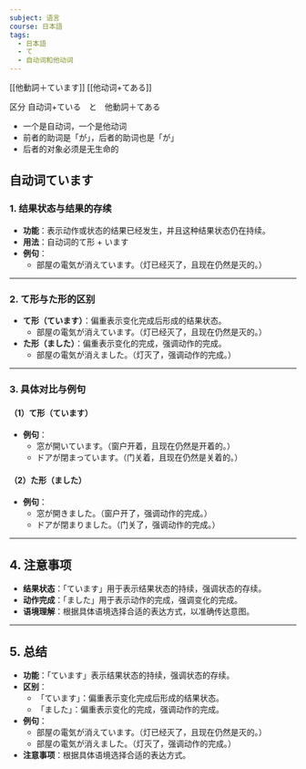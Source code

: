 ```yaml
---
subject: 语言
course: 日本語
tags:
  - 日本語
  - て
  - 自动词和他动词
---
```

[[他動詞＋ています]]
[[他动词+てある]]

区分 自动词+ている　と　他動詞＋てある
- 一个是自动词，一个是他动词
- 前者的助词是「が」，后者的助词也是「が」
- 后者的对象必须是无生命的
## 自动词ています

### 1. **结果状态与结果的存续**
- **功能**：表示动作或状态的结果已经发生，并且这种结果状态仍在持续。
- **用法**：自动词的て形 + います
- **例句**：
  - 部屋の電気が消えています。（灯已经灭了，且现在仍然是灭的。）

---

### 2. **て形与た形的区别**
- **て形（ています）**：偏重表示变化完成后形成的结果状态。
  - 部屋の電気が消えています。（灯已经灭了，且现在仍然是灭的。）
- **た形（ました）**：偏重表示变化的完成，强调动作的完成。
  - 部屋の電気が消えました。（灯灭了，强调动作的完成。）

---

### 3. **具体对比与例句**

#### （1）**て形（ています）**
- **例句**：
  - 窓が開いています。（窗户开着，且现在仍然是开着的。）
  - ドアが閉まっています。（门关着，且现在仍然是关着的。）

#### （2）**た形（ました）**
- **例句**：
  - 窓が開きました。（窗户开了，强调动作的完成。）
  - ドアが閉まりました。（门关了，强调动作的完成。）

---

## 4. **注意事项**
- **结果状态**：「ています」用于表示结果状态的持续，强调状态的存续。
- **动作完成**：「ました」用于表示动作的完成，强调变化的完成。
- **语境理解**：根据具体语境选择合适的表达方式，以准确传达意图。

---

## 5. **总结**
- **功能**：「ています」表示结果状态的持续，强调状态的存续。
- **区别**：
  - 「ています」：偏重表示变化完成后形成的结果状态。
  - 「ました」：偏重表示变化的完成，强调动作的完成。
- **例句**：
  - 部屋の電気が消えています。（灯已经灭了，且现在仍然是灭的。）
  - 部屋の電気が消えました。（灯灭了，强调动作的完成。）
- **注意事项**：根据具体语境选择合适的表达方式。
